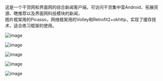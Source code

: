 这是一个干货网和界面网的综合新闻客户端，可访问干货集中营Android、拓展资源、瞎推荐以及界面网科技模块的新闻，   
图片框架用的Picasso，网络框架用的Volley和Retrofit2+okhttp，实现了缓存技术，适合练习框架的使用。 
   
    
![image](https://github.com/tusalin/DroidNews/raw/master/screenshots/news1.png)
  
![image](https://github.com/tusalin/DroidNews/raw/master/screenshots/news2.png)     
    
![image](https://github.com/tusalin/DroidNews/raw/master/screenshots/news3.png)     
   
![image](https://github.com/tusalin/DroidNews/raw/master/screenshots/news4.png)
   
![image](https://github.com/tusalin/DroidNews/raw/master/screenshots/news5.png)
  
